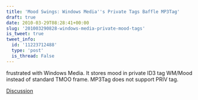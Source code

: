 ```yaml
---
title: 'Mood Swings: Windows Media''s Private Tags Baffle MP3Tag'
draft: true
date: 2010-03-29T08:28:41+00:00
slug: '201003290828-windows-media-private-mood-tags'
is_tweet: true
tweet_info:
  id: '11223712488'
  type: 'post'
  is_thread: False
---
```




frustrated with Windows Media. It stores mood in private ID3 tag WM/Mood instead of standard TMOO frame. MP3Tag does not support PRIV tag.

[Discussion](https://x.com/sytelus/status/11223712488)
